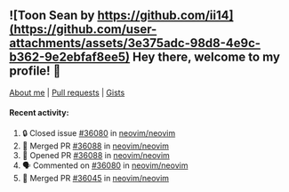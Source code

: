 ## ![Toon Sean by https://github.com/ii14](https://github.com/user-attachments/assets/3e375adc-98d8-4e9c-b362-9e2ebfaf8ee5) Hey there, welcome to my profile! 👋

[About me](https://seandewar.github.io/)
 | [Pull requests](https://github.com/search?p=1&q=author%3Aseandewar+is%3Apr)
 | [Gists](https://gist.github.com/seandewar)

#### Recent activity:

<!--START_SECTION:activity-->
1. 🔒 Closed issue [#36080](https://github.com/neovim/neovim/issues/36080) in [neovim/neovim](https://github.com/neovim/neovim)
2. 🎉 Merged PR [#36088](https://github.com/neovim/neovim/pull/36088) in [neovim/neovim](https://github.com/neovim/neovim)
3. 💪 Opened PR [#36088](https://github.com/neovim/neovim/pull/36088) in [neovim/neovim](https://github.com/neovim/neovim)
4. 🗣 Commented on [#36080](https://github.com/neovim/neovim/issues/36080#issuecomment-3382168525) in [neovim/neovim](https://github.com/neovim/neovim)
5. 🎉 Merged PR [#36045](https://github.com/neovim/neovim/pull/36045) in [neovim/neovim](https://github.com/neovim/neovim)
<!--END_SECTION:activity-->
